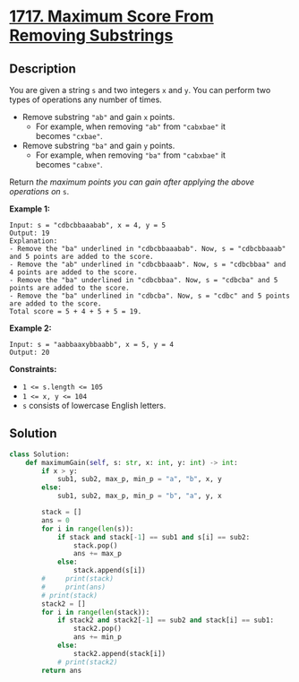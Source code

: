 # [1717. Maximum Score From Removing Substrings](https://leetcode.com/problems/maximum-score-from-removing-substrings/description/?envType=daily-question&envId=2025-07-23)

## Description

You are given a string `s` and two integers `x` and `y`. You can perform two types of operations any number of times.

- Remove substring `"ab"` and gain `x` points.
    - For example, when removing `"ab"` from `"cabxbae"` it becomes `"cxbae"`.
- Remove substring `"ba"` and gain `y` points.
    - For example, when removing `"ba"` from `"cabxbae"` it becomes `"cabxe"`.

Return *the maximum points you can gain after applying the above operations on* `s`.

**Example 1:**

```
Input: s = "cdbcbbaaabab", x = 4, y = 5
Output: 19
Explanation:
- Remove the "ba" underlined in "cdbcbbaaabab". Now, s = "cdbcbbaaab" and 5 points are added to the score.
- Remove the "ab" underlined in "cdbcbbaaab". Now, s = "cdbcbbaa" and 4 points are added to the score.
- Remove the "ba" underlined in "cdbcbbaa". Now, s = "cdbcba" and 5 points are added to the score.
- Remove the "ba" underlined in "cdbcba". Now, s = "cdbc" and 5 points are added to the score.
Total score = 5 + 4 + 5 + 5 = 19.
```

**Example 2:**

```
Input: s = "aabbaaxybbaabb", x = 5, y = 4
Output: 20

```

**Constraints:**

- `1 <= s.length <= 105`
- `1 <= x, y <= 104`
- `s` consists of lowercase English letters.


## Solution

```python
class Solution:
    def maximumGain(self, s: str, x: int, y: int) -> int:
        if x > y:
            sub1, sub2, max_p, min_p = "a", "b", x, y
        else:
            sub1, sub2, max_p, min_p = "b", "a", y, x

        stack = []
        ans = 0
        for i in range(len(s)):
            if stack and stack[-1] == sub1 and s[i] == sub2:
                stack.pop()
                ans += max_p
            else:
                stack.append(s[i])
        #     print(stack)
        #     print(ans)
        # print(stack)
        stack2 = []
        for i in range(len(stack)):
            if stack2 and stack2[-1] == sub2 and stack[i] == sub1:
                stack2.pop()
                ans += min_p
            else:
                stack2.append(stack[i])
            # print(stack2)
        return ans
```